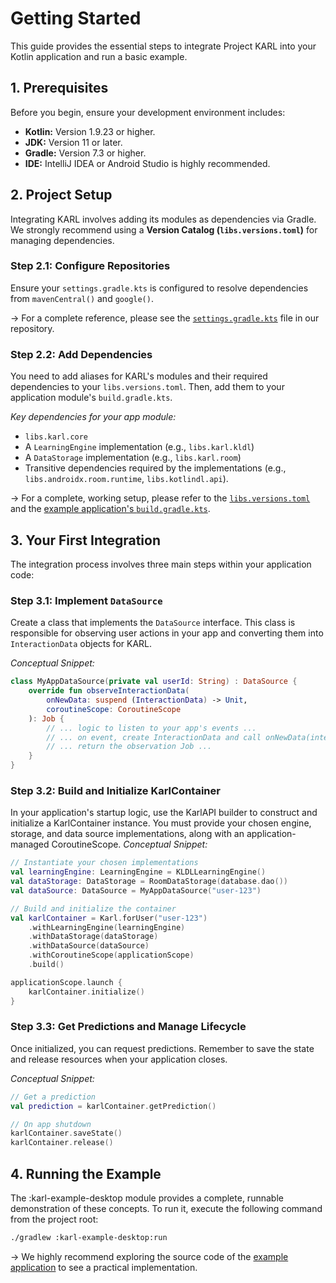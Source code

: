 # Getting Started

This guide provides the essential steps to integrate Project KARL into your Kotlin application and run a basic example.

## 1. Prerequisites

Before you begin, ensure your development environment includes:

* **Kotlin:** Version 1.9.23 or higher.
* **JDK:** Version 11 or later.
* **Gradle:** Version 7.3 or higher.
* **IDE:** IntelliJ IDEA or Android Studio is highly recommended.

## 2. Project Setup

Integrating KARL involves adding its modules as dependencies via Gradle. We strongly recommend using a **Version Catalog (`libs.versions.toml`)** for managing dependencies.

### Step 2.1: Configure Repositories

Ensure your `settings.gradle.kts` is configured to resolve dependencies from `mavenCentral()` and `google()`.

→ For a complete reference, please see the [`settings.gradle.kts`](https://github.com/theaniketraj/project-karl/blob/main/settings.gradle.kts) file in our repository.

### Step 2.2: Add Dependencies

You need to add aliases for KARL's modules and their required dependencies to your `libs.versions.toml`. Then, add them to your application module's `build.gradle.kts`.

*Key dependencies for your app module:*

* `libs.karl.core`
* A `LearningEngine` implementation (e.g., `libs.karl.kldl`)
* A `DataStorage` implementation (e.g., `libs.karl.room`)
* Transitive dependencies required by the implementations (e.g., `libs.androidx.room.runtime`, `libs.kotlindl.api`).

→ For a complete, working setup, please refer to the [`libs.versions.toml`](https://github.com/theaniketraj/project-karl/blob/main/gradle/libs.versions.toml) and the [example application's `build.gradle.kts`](https://github.com/theaniketraj/project-karl/blob/main/karl-example-desktop/build.gradle.kts).

## 3. Your First Integration

The integration process involves three main steps within your application code:

### Step 3.1: Implement `DataSource`

Create a class that implements the `DataSource` interface. This class is responsible for observing user actions in your app and converting them into `InteractionData` objects for KARL.

*Conceptual Snippet:*

```kotlin
class MyAppDataSource(private val userId: String) : DataSource {
    override fun observeInteractionData(
        onNewData: suspend (InteractionData) -> Unit,
        coroutineScope: CoroutineScope
    ): Job {
        // ... logic to listen to your app's events ...
        // ... on event, create InteractionData and call onNewData(interaction) ...
        // ... return the observation Job ...
    }
}
```

### Step 3.2: Build and Initialize KarlContainer

In your application's startup logic, use the KarlAPI builder to construct and initialize a KarlContainer instance. You must provide your chosen engine, storage, and data source implementations, along with an application-managed CoroutineScope.
*Conceptual Snippet:*

```kotlin
// Instantiate your chosen implementations
val learningEngine: LearningEngine = KLDLLearningEngine()
val dataStorage: DataStorage = RoomDataStorage(database.dao())
val dataSource: DataSource = MyAppDataSource("user-123")

// Build and initialize the container
val karlContainer = Karl.forUser("user-123")
    .withLearningEngine(learningEngine)
    .withDataStorage(dataStorage)
    .withDataSource(dataSource)
    .withCoroutineScope(applicationScope)
    .build()

applicationScope.launch {
    karlContainer.initialize()
}
```

### Step 3.3: Get Predictions and Manage Lifecycle

Once initialized, you can request predictions. Remember to save the state and release resources when your application closes.

*Conceptual Snippet:*

```kotlin
// Get a prediction
val prediction = karlContainer.getPrediction()

// On app shutdown
karlContainer.saveState()
karlContainer.release()

```

## 4. Running the Example

The :karl-example-desktop module provides a complete, runnable demonstration of these concepts. To run it, execute the following command from the project root:

```bash
./gradlew :karl-example-desktop:run
```

→ We highly recommend exploring the source code of the [example application](https://github.com/theaniketraj/project-karl/blob/main/karl-example-desktop/src/main/kotlin/com/karl/example/DesktopExampleApp.kt) to see a practical implementation.
